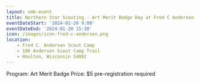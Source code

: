 ```yaml
---
layout: smb-event
title: Northern Star Scouting - Art Merit Badge Day at Fred C Andersen
eventDateStart: '2024-01-20 9:00'
eventDateEnd: '2024-01-20 15:30'
icon: /images/icon-fred-c-andersen.png
location:
    - Fred C. Andersen Scout Camp
    - 186 Andersen Scout Camp Trail
    - Houlton, Wisconsin 54082
---
```


Program: Art Merit Badge
Price: $5 pre-registration required